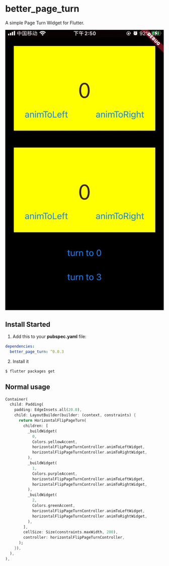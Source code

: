 # better_page_turn

A simple Page Turn Widget for Flutter.

<img src="doc/example.gif" border="0" />

## Install Started

1. Add this to your **pubspec.yaml** file:

```yaml
dependencies:
  better_page_turn: ^0.0.3
```

2. Install it

```bash
$ flutter packages get
```

## Normal usage

```dart
Container(
  child: Padding(
    padding: EdgeInsets.all(20.0),
    child: LayoutBuilder(builder: (context, constraints) {
      return HorizontalFlipPageTurn(
        children: [
          _buildWidget(
            0,
            Colors.yellowAccent,
            horizontalFlipPageTurnController.animToLeftWidget,
            horizontalFlipPageTurnController.animToRightWidget,
          ),
          _buildWidget(
            1,
            Colors.purpleAccent,
            horizontalFlipPageTurnController.animToLeftWidget,
            horizontalFlipPageTurnController.animToRightWidget,
          ),
          _buildWidget(
            2,
            Colors.greenAccent,
            horizontalFlipPageTurnController.animToLeftWidget,
            horizontalFlipPageTurnController.animToRightWidget,
          ),
        ],
        cellSize: Size(constraints.maxWidth, 200),
        controller: horizontalFlipPageTurnController,
      );
    }),
  ),
),
```
